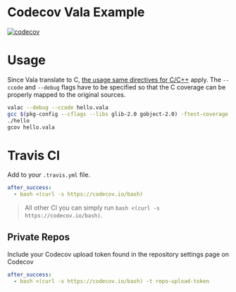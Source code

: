 # Codecov Vala Example

[![codecov](https://codecov.io/gh/codecov/example-vala/branch/master/graph/badge.svg)](https://codecov.io/gh/codecov/example-vala)

# Usage

Since Vala translate to C, [the usage same directives for C/C++](https://github.com/codecov/example-c)
apply. The ``--ccode`` and ``--debug`` flags have to be specified so that the
C coverage can be properly mapped to the original sources.

```bash
valac --debug --ccode hello.vala
gcc $(pkg-config --cflags --libs glib-2.0 gobject-2.0) -ftest-coverage -fprofile-arcs -o hello hello.c
./hello
gcov hello.vala
```

# Travis CI

Add to your `.travis.yml` file.
```yml
after_success:
  - bash <(curl -s https://codecov.io/bash)
```

> All other CI you can simply run `bash <(curl -s https://codecov.io/bash)`.

## Private Repos

Include your Codecov upload token found in the repository settings page on Codecov
```yml
after_success:
  - bash <(curl -s https://codecov.io/bash) -t repo-upload-token
```
